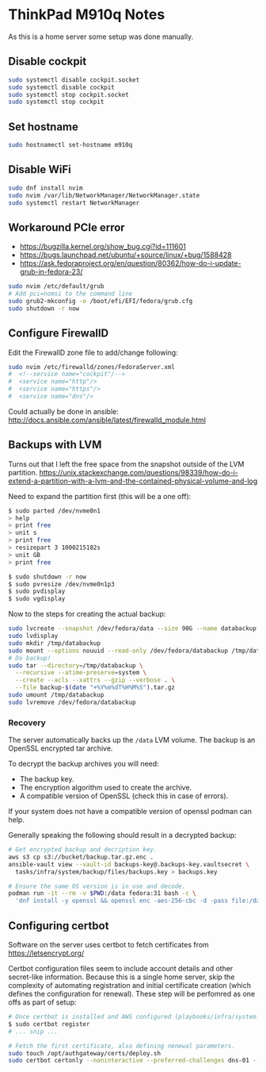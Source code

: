 # ThinkPad M910q Notes
As this is a home server some setup was done manually.

## Disable cockpit
```bash
sudo systemctl disable cockpit.socket 
sudo systemctl disable cockpit
sudo systemctl stop cockpit.socket 
sudo systemctl stop cockpit
```


## Set hostname
```bash
sudo hostnamectl set-hostname m910q
```


## Disable WiFi
```bash
sudo dnf install nvim
sudo nvim /var/lib/NetworkManager/NetworkManager.state
sudo systemctl restart NetworkManager
```


## Workaround PCIe error

  * https://bugzilla.kernel.org/show_bug.cgi?id=111601
  * https://bugs.launchpad.net/ubuntu/+source/linux/+bug/1588428
  * https://ask.fedoraproject.org/en/question/80362/how-do-i-update-grub-in-fedora-23/

```bash
sudo nvim /etc/default/grub
# Add pci=nomsi to the command line
sudo grub2-mkconfig -o /boot/efi/EFI/fedora/grub.cfg
sudo shutdown -r now
```


## Configure FirewallD
Edit the FirewallD zone file to add/change following:
```bash
sudo nvim /etc/firewalld/zones/FedoraServer.xml
#  <!--service name="cockpit"/-->
#  <service name="http"/>
#  <service name="https"/>
#  <service name="dns"/>
```

Could actually be done in ansible: http://docs.ansible.com/ansible/latest/firewalld_module.html


## Backups with LVM
Turns out that I left the free space from the snapshot outside of the LVM partition.
https://unix.stackexchange.com/questions/98339/how-do-i-extend-a-partition-with-a-lvm-and-the-contained-physical-volume-and-log

Need to expand the partition first (this will be a one off):
```bash
$ sudo parted /dev/nvme0n1
> help
> print free
> unit s
> print free
> resizepart 3 1000215182s
> unit GB
> print free

$ sudo shutdown -r now
$ sudo pvresize /dev/nvme0n1p3
$ sudo pvdisplay
$ sudo vgdisplay
```

Now to the steps for creating the actual backup:
```bash
sudo lvcreate --snapshot /dev/fedora/data --size 90G --name databackup
sudo lvdisplay
sudo mkdir /tmp/databackup
sudo mount --options nouuid --read-only /dev/fedora/databackup /tmp/databackup
# Do backup!
sudo tar --directory=/tmp/databackup \
  --recursive --atime-preserve=system \
  --create --acls --xattrs --gzip --verbose . \
  --file backup-$(date "+%Y%m%dT%H%M%S").tar.gz
sudo umount /tmp/databackup
sudo lvremove /dev/fedora/databackup
```

### Recovery
The server automatically backs up the `/data` LVM volume.
The backup is an OpenSSL encrypted tar archive.

To decrypt the backup archives you will need:

  * The backup key.
  * The encryption algorithm used to create the archive.
  * A compatible version of OpenSSL (check this in case of errors).

If your system does not have a compatible version of openssl podman can help.

Generally speaking the following should result in a decrypted backup:
```bash
# Get encrypted backup and decription key.
aws s3 cp s3://bucket/backup.tar.gz.enc .
ansible-vault view --vault-id backups-key@.backups-key.vaultsecret \
  tasks/infra/system/backup/files/backups.key > backups.key

# Ensure the same OS version is in use and decode.
podman run -it --rm -v $PWD:/data fedora:31 bash -c \
  'dnf install -y openssl && openssl enc -aes-256-cbc -d -pass file:/data/backups.key -in /data/backup.tar.gz.enc -out /data/backup.tar.gz'
```


## Configuring certbot
Software on the server uses certbot to fetch certificates from https://letsencrypt.org/

Certbot configuration files seem to include account details and other secret-like information.
Because this is a single home server, skip the complexity of automating registration and
initial certificate creation (which defines the configuration for renewal).
These step will be perfomred as one offs as part of setup:

```bash
# Once certbot is installed and AWS configured (playbooks/infra/system.yml does this).
$ sudo certbot register
# ... snip ...

# Fetch the first certificate, also defining nenewal parameters.
sudo touch /opt/authgateway/certs/deploy.sh
sudo certbot certonly --noninteractive --preferred-challenges dns-01 --dns-route53 --deploy-hook '/opt/authgateway/certs/deploy.sh' -d 'home.spogliani.net' -d '*.home.spogliani.net'
```
